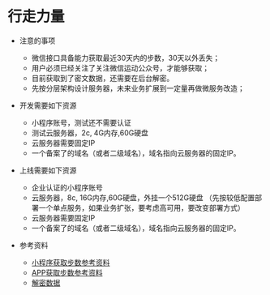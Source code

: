 #  行走力量

* 注意的事项
  * 微信接口具备能力获取最近30天内的步数，30天以外丢失；
  * 用户必须已经关注了关注微信运动公众号，才能够获取；
  * 目前获取到了密文数据，还需要在后台解密。
  * 先按分层架构设计服务器，未来业务扩展到一定量再做微服务改造；

* 开发需要如下资源
	* 小程序账号，测试还不需要认证
	* 测试云服务器，2c, 4G内存,60G硬盘
	* 云服务器需要固定IP
	* 一个备案了的域名（或者二级域名），域名指向云服务器的固定IP。

* 上线需要如下资源
	* 企业认证的小程序账号
	* 云服务器，8c, 16G内存,60G硬盘，外挂一个512G硬盘 （先按较低配置部署一个单点服务，如果业务扩张，要考虑高可用，要改变部署方式）
	* 云服务器需要固定IP
	* 一个备案了的域名（或者二级域名），域名指向云服务器的固定IP。

* 参考资料
  * [小程序获取步数参考资料](https://developers.weixin.qq.com/miniprogram/dev/api/open-api/werun/wx.getWeRunData.html)
  * [APP获取步数参考资料](https://uniapp.dcloud.io/api/other/sport)
  * [解密数据](https://developers.weixin.qq.com/miniprogram/dev/framework/open-ability/signature.html#method-cloud)